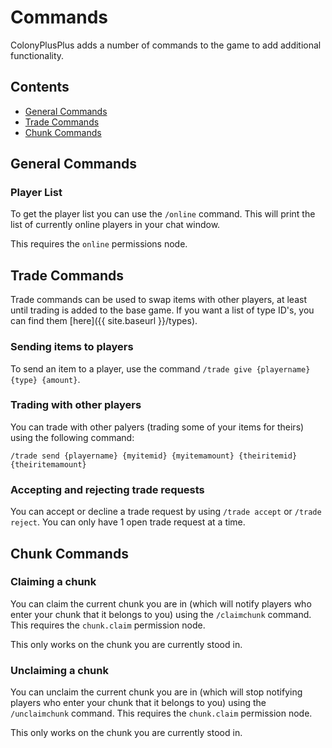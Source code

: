 # Commands

ColonyPlusPlus adds a number of commands to the game to add additional functionality.

## Contents
- [General Commands](#general-commands)
- [Trade Commands](#trade-commands)
- [Chunk Commands](#chunk-commands)


## General Commands

### Player List

To get the player list you can use the `/online` command. This will print the list of currently online players in your chat window.

This requires the `online` permissions node.

## Trade Commands

Trade commands can be used to swap items with other players, at least until trading is added to the base game. If you want a list of type ID's, you can find them [here]({{ site.baseurl }}/types).

### Sending items to players

To send an item to a player, use the command `/trade give {playername} {type} {amount}`.

### Trading with other players

You can trade with other palyers (trading some of your items for theirs) using the following command:

`/trade send {playername} {myitemid} {myitemamount} {theiritemid} {theiritemamount}`

### Accepting and rejecting trade requests

You can accept or decline a trade request by using `/trade accept` or `/trade reject`. You can only have 1 open trade request at a time.



## Chunk Commands

### Claiming a chunk

You can claim the current chunk you are in (which will notify players who enter your chunk that it belongs to you) using the `/claimchunk` command. This requires the `chunk.claim` permission node.

This only works on the chunk you are currently stood in.

### Unclaiming a chunk

You can unclaim the current chunk you are in (which will stop notifying players who enter your chunk that it belongs to you) using the `/unclaimchunk` command. This requires the `chunk.claim` permission node.

This only works on the chunk you are currently stood in.



